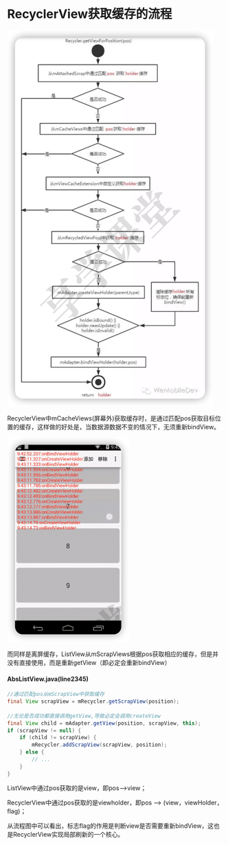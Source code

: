 # RecyclerView获取缓存的流程

![](img/2f057fb6.png)

RecyclerView中mCacheViews(屏幕外)获取缓存时，是通过匹配pos获取目标位置的缓存，这样做的好处是，当数据源数据不变的情况下，无须重新bindView。

![](img/692d4ad8.png)

而同样是离屏缓存，ListView从mScrapViews根据pos获取相应的缓存，但是并没有直接使用，而是重新getView（即必定会重新bindView）

#### AbsListView.java(line2345)
``` java
//通过匹配pos从mScrapView中获取缓存
final View scrapView = mRecycler.getScrapView(position);

//无论是否成功都直接调用getView,导致必定会调用createView
final View child = mAdapter.getView(position, scrapView, this);
if (scrapView != null) {
    if (child != scrapView) {
        mRecycler.addScrapView(scrapView, position);
    } else {
        // ...
    }
}
```

ListView中通过pos获取的是view，即pos-->view；

RecyclerView中通过pos获取的是viewholder，即pos --> (view，viewHolder，flag)；

从流程图中可以看出，标志flag的作用是判断view是否需要重新bindView，这也是RecyclerView实现局部刷新的一个核心。